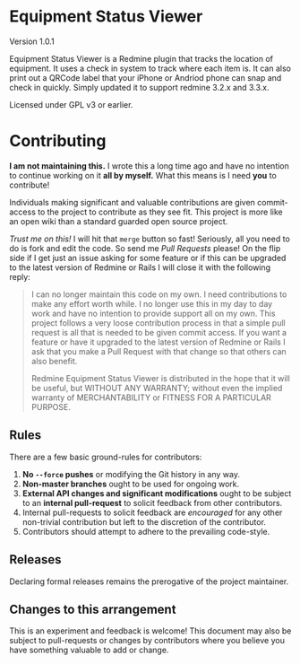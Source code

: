 # Equipment Status Viewer
Version 1.0.1

Equipment Status Viewer is a Redmine plugin that tracks the location of
equipment. It uses a check in system to track where each item is. It can also
print out a QRCode label that your iPhone or Andriod phone can snap and check
in quickly. Simply updated it to support redmine 3.2.x and 3.3.x.

Licensed under GPL v3 or earlier.

# Contributing

**I am not maintaining this.** I wrote this a long time ago and have no intention to continue working on it **all by myself.** What this means is I need **you** to contribute!

Individuals making significant and valuable contributions are given commit-access to the project to contribute as they see fit. This project is more like an open wiki than a standard guarded open source project.

*Trust me on this!* I will hit that `merge` button so fast! Seriously, all you need to do is fork and edit the code. So send me *Pull Requests* please! On the flip side if I get just an issue asking for some feature or if this can be upgraded to the latest version of Redmine or Rails I will close it with the following reply:

> I can no longer maintain this code on my own. I need contributions to make any effort worth while. I no longer use this in my day to day work and have no intention to provide support all on my own. This project follows a very loose contribution process in that a simple pull request is all that is needed to be given commit access. If you want a feature or have it upgraded to the latest version of Redmine or Rails I ask that you make a Pull Request with that change so that others can also benefit.
>
> Redmine Equipment Status Viewer is distributed in the hope that it will be useful, but WITHOUT ANY WARRANTY; without even the implied warranty of MERCHANTABILITY or FITNESS FOR A PARTICULAR PURPOSE.

## Rules

There are a few basic ground-rules for contributors:

1. **No `--force` pushes** or modifying the Git history in any way.
1. **Non-master branches** ought to be used for ongoing work.
1. **External API changes and significant modifications** ought to be subject to an **internal pull-request** to solicit feedback from other contributors.
1. Internal pull-requests to solicit feedback are *encouraged* for any other non-trivial contribution but left to the discretion of the contributor.
1. Contributors should attempt to adhere to the prevailing code-style.

## Releases

Declaring formal releases remains the prerogative of the project maintainer.

## Changes to this arrangement

This is an experiment and feedback is welcome! This document may also be subject to pull-requests or changes by contributors where you believe you have something valuable to add or change.
